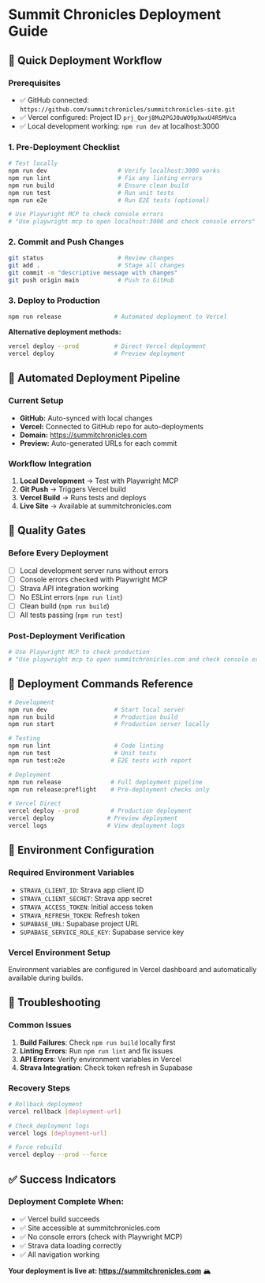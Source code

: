# Summit Chronicles Deployment Guide

## 🚀 Quick Deployment Workflow

### Prerequisites
- ✅ GitHub connected: `https://github.com/summitchronicles/summitchronicles-site.git`
- ✅ Vercel configured: Project ID `prj_Qorj8Mu2PGJ0uWO9pXwxU4R5MVca`
- ✅ Local development working: `npm run dev` at localhost:3000

### 1. Pre-Deployment Checklist
```bash
# Test locally
npm run dev                    # Verify localhost:3000 works
npm run lint                   # Fix any linting errors
npm run build                  # Ensure clean build
npm run test                   # Run unit tests
npm run e2e                    # Run E2E tests (optional)

# Use Playwright MCP to check console errors
# "Use playwright mcp to open localhost:3000 and check console errors"
```

### 2. Commit and Push Changes
```bash
git status                     # Review changes
git add .                      # Stage all changes
git commit -m "descriptive message with changes"
git push origin main           # Push to GitHub
```

### 3. Deploy to Production
```bash
npm run release               # Automated deployment to Vercel
```

**Alternative deployment methods:**
```bash
vercel deploy --prod          # Direct Vercel deployment
vercel deploy                 # Preview deployment
```

## 🔄 Automated Deployment Pipeline

### Current Setup
- **GitHub:** Auto-synced with local changes
- **Vercel:** Connected to GitHub repo for auto-deployments
- **Domain:** https://summitchronicles.com
- **Preview:** Auto-generated URLs for each commit

### Workflow Integration
1. **Local Development** → Test with Playwright MCP
2. **Git Push** → Triggers Vercel build
3. **Vercel Build** → Runs tests and deploys
4. **Live Site** → Available at summitchronicles.com

## 🧪 Quality Gates

### Before Every Deployment
- [ ] Local development server runs without errors
- [ ] Console errors checked with Playwright MCP
- [ ] Strava API integration working
- [ ] No ESLint errors (`npm run lint`)
- [ ] Clean build (`npm run build`)
- [ ] All tests passing (`npm run test`)

### Post-Deployment Verification
```bash
# Use Playwright MCP to check production
# "Use playwright mcp to open summitchronicles.com and check console errors"
```

## 📝 Deployment Commands Reference

```bash
# Development
npm run dev                   # Start local server
npm run build                 # Production build
npm run start                 # Production server locally

# Testing
npm run lint                  # Code linting
npm run test                  # Unit tests
npm run test:e2e             # E2E tests with report

# Deployment
npm run release              # Full deployment pipeline
npm run release:preflight    # Pre-deployment checks only

# Vercel Direct
vercel deploy --prod         # Production deployment
vercel deploy               # Preview deployment
vercel logs                 # View deployment logs
```

## 🔧 Environment Configuration

### Required Environment Variables
- `STRAVA_CLIENT_ID`: Strava app client ID
- `STRAVA_CLIENT_SECRET`: Strava app secret
- `STRAVA_ACCESS_TOKEN`: Initial access token
- `STRAVA_REFRESH_TOKEN`: Refresh token
- `SUPABASE_URL`: Supabase project URL
- `SUPABASE_SERVICE_ROLE_KEY`: Supabase service key

### Vercel Environment Setup
Environment variables are configured in Vercel dashboard and automatically available during builds.

## 🚨 Troubleshooting

### Common Issues
1. **Build Failures**: Check `npm run build` locally first
2. **Linting Errors**: Run `npm run lint` and fix issues
3. **API Errors**: Verify environment variables in Vercel
4. **Strava Integration**: Check token refresh in Supabase

### Recovery Steps
```bash
# Rollback deployment
vercel rollback [deployment-url]

# Check deployment logs
vercel logs [deployment-url]

# Force rebuild
vercel deploy --prod --force
```

## ✅ Success Indicators

### Deployment Complete When:
- ✅ Vercel build succeeds
- ✅ Site accessible at summitchronicles.com
- ✅ No console errors (check with Playwright MCP)
- ✅ Strava data loading correctly
- ✅ All navigation working

**Your deployment is live at: https://summitchronicles.com** 🏔️